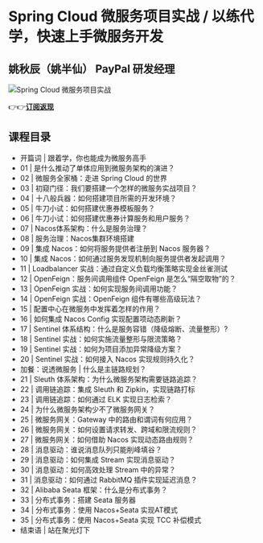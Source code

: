 Spring Cloud 微服务项目实战 / 以练代学，快速上手微服务开发
=====================================

姚秋辰（姚半仙） **PayPal 研发经理**
------------------------

![Spring Cloud 微服务项目实战](https://www.geekgay.com/storage/geek/geek_f8e057b9b198daaa5c31a0029e492d92.jpg)  
  
👉👉[**订阅返现**](https://time.geekbang.org/column/intro/100101301?code=em0%2F4tKygrmyp0q0oHjcTC75e2gOvY4qcvc9oI9%2Fi9k%3D "Spring Cloud 微服务项目实战")  
  
课程目录
----

  
  
- 开篇词 | 跟着学，你也能成为微服务高手
- 01 | 是什么推动了单体应用到微服务架构的演进？
- 02 | 微服务全家桶：走进 Spring Cloud 的世界
- 03 | 初窥门径：我们要搭建一个怎样的微服务实战项目？
- 04 | 十八般兵器：如何搭建项目所需的开发环境？
- 05 | 牛刀小试：如何搭建优惠券模板服务？
- 06 | 牛刀小试：如何搭建优惠券计算服务和用户服务？
- 07 | Nacos体系架构：什么是服务治理？
- 08 | 服务治理：Nacos集群环境搭建
- 09 | 集成 Nacos：如何将服务提供者注册到 Nacos 服务器？
- 10 | 集成 Nacos：如何通过服务发现机制向服务提供者发起调用？
- 11 | Loadbalancer 实战：通过自定义负载均衡策略实现金丝雀测试
- 12 | OpenFeign：服务间调用组件 OpenFeign 是怎么“隔空取物”的？
- 13 | OpenFeign 实战：如何实现服务间调用功能？
- 14 | OpenFeign 实战：OpenFeign 组件有哪些高级玩法？
- 15 | 配置中心在微服务中发挥着怎样的作用？
- 16 | 如何集成 Nacos Config 实现配置项动态刷新？
- 17 | Sentinel 体系结构：什么是服务容错（降级熔断、流量整形）?
- 18 | Sentinel 实战：如何实施流量整形与限流策略？
- 19 | Sentinel 实战：如何为项目添加异常降级方案？
- 20 | Sentinel 实战：如何接入 Nacos 实现规则持久化？
- 加餐：说透微服务 | 什么是主链路规划？
- 21 | Sleuth 体系架构：为什么微服务架构需要链路追踪？
- 22 | 调用链追踪：集成 Sleuth 和 Zipkin，实现链路打标
- 23 | 调用链追踪：如何通过 ELK 实现日志检索？
- 24 | 为什么微服务架构少不了微服务网关？
- 25 | 微服务网关：Gateway 中的路由和谓词有何应用？
- 26 | 微服务网关：如何设置请求转发、跨域和限流规则？
- 27 | 微服务网关：如何借助 Nacos 实现动态路由规则？
- 28 | 消息驱动：谁说消息队列只能削峰填谷？
- 29 | 消息驱动：如何集成 Stream 实现消息驱动？
- 30 | 消息驱动：如何高效处理 Stream 中的异常？
- 31 | 消息驱动：如何通过 RabbitMQ 插件实现延迟消息？
- 32 | Alibaba Seata 框架：什么是分布式事务？
- 33 | 分布式事务：搭建 Seata 服务器
- 34 | 分布式事务：使用 Nacos+Seata 实现AT模式
- 35 | 分布式事务：使用 Nacos+Seata 实现 TCC 补偿模式
- 结束语 | 站在聚光灯下